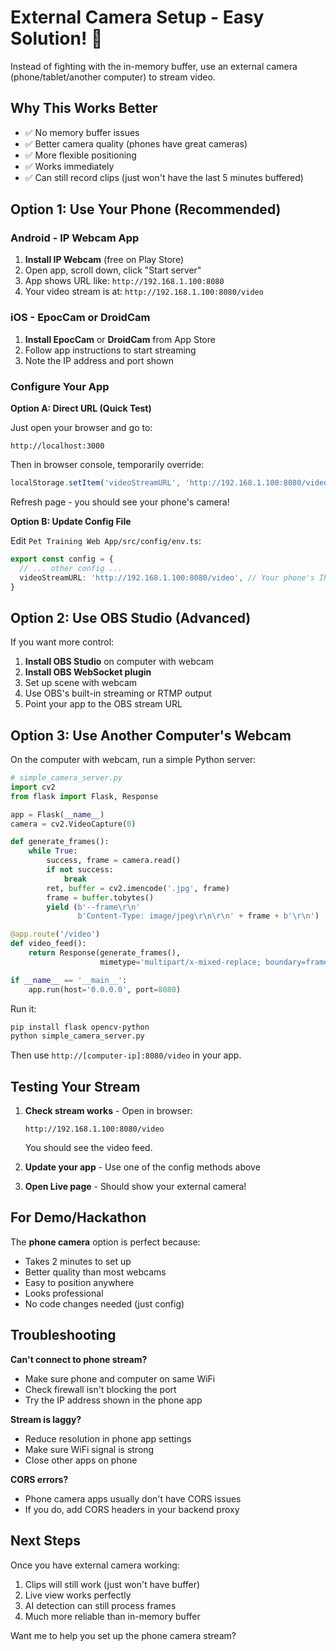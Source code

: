# External Camera Setup - Easy Solution! 📱

Instead of fighting with the in-memory buffer, use an external camera (phone/tablet/another computer) to stream video.

## Why This Works Better

- ✅ No memory buffer issues
- ✅ Better camera quality (phones have great cameras)
- ✅ More flexible positioning
- ✅ Works immediately
- ✅ Can still record clips (just won't have the last 5 minutes buffered)

## Option 1: Use Your Phone (Recommended)

### Android - IP Webcam App

1. **Install IP Webcam** (free on Play Store)
2. Open app, scroll down, click "Start server"
3. App shows URL like: `http://192.168.1.100:8080`
4. Your video stream is at: `http://192.168.1.100:8080/video`

### iOS - EpocCam or DroidCam

1. **Install EpocCam** or **DroidCam** from App Store
2. Follow app instructions to start streaming
3. Note the IP address and port shown

### Configure Your App

**Option A: Direct URL (Quick Test)**

Just open your browser and go to:
```
http://localhost:3000
```

Then in browser console, temporarily override:
```javascript
localStorage.setItem('videoStreamURL', 'http://192.168.1.100:8080/video');
```

Refresh page - you should see your phone's camera!

**Option B: Update Config File**

Edit `Pet Training Web App/src/config/env.ts`:

```typescript
export const config = {
  // ... other config ...
  videoStreamURL: 'http://192.168.1.100:8080/video', // Your phone's IP
}
```

## Option 2: Use OBS Studio (Advanced)

If you want more control:

1. **Install OBS Studio** on computer with webcam
2. **Install OBS WebSocket plugin**
3. Set up scene with webcam
4. Use OBS's built-in streaming or RTMP output
5. Point your app to the OBS stream URL

## Option 3: Use Another Computer's Webcam

On the computer with webcam, run a simple Python server:

```python
# simple_camera_server.py
import cv2
from flask import Flask, Response

app = Flask(__name__)
camera = cv2.VideoCapture(0)

def generate_frames():
    while True:
        success, frame = camera.read()
        if not success:
            break
        ret, buffer = cv2.imencode('.jpg', frame)
        frame = buffer.tobytes()
        yield (b'--frame\r\n'
               b'Content-Type: image/jpeg\r\n\r\n' + frame + b'\r\n')

@app.route('/video')
def video_feed():
    return Response(generate_frames(),
                    mimetype='multipart/x-mixed-replace; boundary=frame')

if __name__ == '__main__':
    app.run(host='0.0.0.0', port=8080)
```

Run it:
```bash
pip install flask opencv-python
python simple_camera_server.py
```

Then use `http://[computer-ip]:8080/video` in your app.

## Testing Your Stream

1. **Check stream works** - Open in browser:
   ```
   http://192.168.1.100:8080/video
   ```
   You should see the video feed.

2. **Update your app** - Use one of the config methods above

3. **Open Live page** - Should show your external camera!

## For Demo/Hackathon

The **phone camera** option is perfect because:
- Takes 2 minutes to set up
- Better quality than most webcams
- Easy to position anywhere
- Looks professional
- No code changes needed (just config)

## Troubleshooting

**Can't connect to phone stream?**
- Make sure phone and computer on same WiFi
- Check firewall isn't blocking the port
- Try the IP address shown in the phone app

**Stream is laggy?**
- Reduce resolution in phone app settings
- Make sure WiFi signal is strong
- Close other apps on phone

**CORS errors?**
- Phone camera apps usually don't have CORS issues
- If you do, add CORS headers in your backend proxy

## Next Steps

Once you have external camera working:
1. Clips will still work (just won't have buffer)
2. Live view works perfectly
3. AI detection can still process frames
4. Much more reliable than in-memory buffer

Want me to help you set up the phone camera stream?
